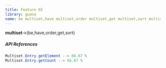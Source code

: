 ```yaml
---
title: Feature 65
library: guava
name: be multiset,have multiset,order multiset,get multiset,sort multiset
---
```


**multiset**->(be,have,order,get,sort)

##### API References

```java
Multiset.Entry.getElement --> 66.67 %
Multiset.Entry.getCount --> 66.67 %
```
